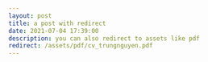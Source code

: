 ```yaml
---
layout: post
title: a post with redirect
date: 2021-07-04 17:39:00
description: you can also redirect to assets like pdf
redirect: /assets/pdf/cv_trungnguyen.pdf
---
```

